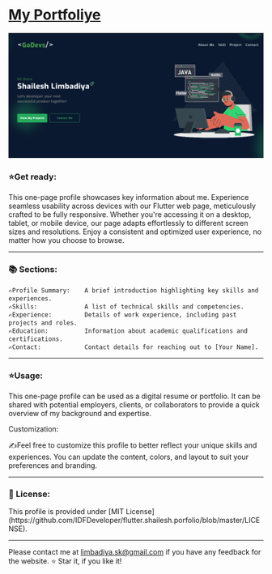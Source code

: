 # [My Portfoliye](https://flutterportfolio-f4b69.web.app/#/)

![My Page](https://github.com/IDFDeveloper/flutter.shailesh.porfolio/blob/master/landipage.PNG)


<h3>⭐Get ready:</h3>

<p>This one-page profile showcases key information about me. Experience seamless usability across devices with our Flutter web page, meticulously crafted to be fully responsive. Whether you're accessing it on a desktop, tablet, or mobile device, our page adapts effortlessly to different screen sizes and resolutions. Enjoy a consistent and optimized user experience, no matter how you choose to browse. </p>

---

<h3>📚 Sections: </h3>


    ✍️Profile Summary:    A brief introduction highlighting key skills and experiences.
    ✍️Skills:             A list of technical skills and competencies.
    ✍️Experience:         Details of work experience, including past projects and roles.
    ✍️Education:          Information about academic qualifications and certifications.
    ✍️Contact:            Contact details for reaching out to [Your Name].
---
<h3>⭐Usage:</h3>

<p>This one-page profile can be used as a digital resume or portfolio. It can be shared with potential employers, clients, or collaborators to provide a quick overview of my background and expertise.</p>

Customization:

✍️Feel free to customize this profile to better reflect your unique skills and experiences. You can update the content, colors, and layout to suit your preferences and branding.

---
<h3>📄 License: </h3>
This profile is provided under [MIT License](https://github.com/IDFDeveloper/flutter.shailesh.porfolio/blob/master/LICENSE). 

---
Please contact me at limbadiya.sk@gmail.com if you have any feedback for the website. ⭐ Star it, if you like it!
